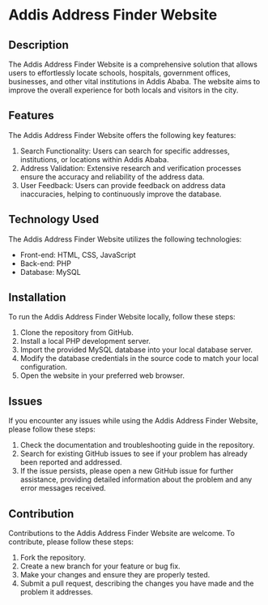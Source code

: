 # Addis Address Finder Website

## Description

The Addis Address Finder Website is a comprehensive solution that allows users to effortlessly locate schools, hospitals, government offices, businesses, and other vital institutions in Addis Ababa. The website aims to improve the overall experience for both locals and visitors in the city.

## Features

The Addis Address Finder Website offers the following key features:

1. Search Functionality: Users can search for specific addresses, institutions, or locations within Addis Ababa.
2. Address Validation: Extensive research and verification processes ensure the accuracy and reliability of the address data.
3. User Feedback: Users can provide feedback on address data inaccuracies, helping to continuously improve the database.

## Technology Used

The Addis Address Finder Website utilizes the following technologies:

- Front-end: HTML, CSS, JavaScript
- Back-end: PHP
- Database: MySQL

## Installation

To run the Addis Address Finder Website locally, follow these steps:

1. Clone the repository from GitHub.
2. Install a local PHP development server.
3. Import the provided MySQL database into your local database server.
4. Modify the database credentials in the source code to match your local configuration.
5. Open the website in your preferred web browser.

## Issues

If you encounter any issues while using the Addis Address Finder Website, please follow these steps:

1. Check the documentation and troubleshooting guide in the repository.
2. Search for existing GitHub issues to see if your problem has already been reported and addressed.
3. If the issue persists, please open a new GitHub issue for further assistance, providing detailed information about the problem and any error messages received.

## Contribution

Contributions to the Addis Address Finder Website are welcome. To contribute, please follow these steps:

1. Fork the repository.
2. Create a new branch for your feature or bug fix.
3. Make your changes and ensure they are properly tested.
4. Submit a pull request, describing the changes you have made and the problem it addresses.






